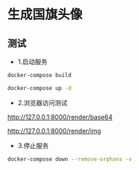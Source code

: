 # 生成国旗头像

## 测试

- 1.启动服务

```bash
docker-compose build

docker-compose up -d
```

- 2.浏览器访问测试

http://127.0.0.1:8000/render/base64

http://127.0.0.1:8000/render/img

- 3.停止服务

```bash
docker-compose down --remove-orphans -v
```
